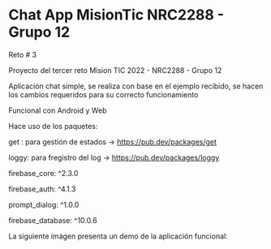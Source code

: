 # Chat App MisionTic NRC2288 - Grupo 12

Reto # 3

Proyecto del tercer reto Mision TIC 2022 - NRC2288 - Grupo 12

Aplicación chat simple, se realiza con base en el ejemplo recibido, se hacen los cambios requeridos para su correcto funcionamiento


Funcional con Android y Web

Hace uso de los paquetes:

get : para gestión de estados -> https://pub.dev/packages/get

loggy: para fregistro del log -> https://pub.dev/packages/loggy

firebase_core: ^2.3.0

firebase_auth: ^4.1.3

prompt_dialog: ^1.0.0

firebase_database: ^10.0.6

La siguiente imágen presenta un demo de la aplicación funcional:
